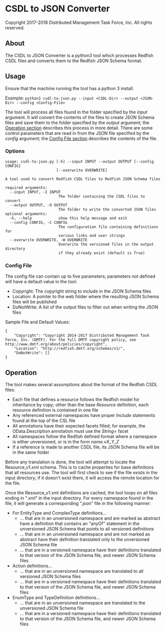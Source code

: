 # CSDL to JSON Converter

Copyright 2017-2018 Distributed Management Task Force, Inc. All rights reserved.

## About

The CSDL to JSON Converter is a python3 tool which processes Redfish CSDL files and converts them to the Redfish JSON Schema format.

## Usage

Ensure that the machine running the tool has a python 3 install.

Example: `python3 csdl-to-json.py --input <CSDL-Dir> --output <JSON-Dir> --config <Config-File>`

The tool will process all files found in the folder specified by the *input* argument.  It will convert the contents of the files to create JSON Schema files and save them to the folder specified by the *output* argument; the [Operation section](#operation) describes this process in more detail.  There are some control parameters that are read in from the JSON file specified by the *config* argument; the [Config File section](#config-file) describes the contents of the file.

### Options

```
usage: csdl-to-json.py [-h] --input INPUT --output OUTPUT [--config CONFIG]
                       [--overwrite OVERWRITE]

A tool used to convert Redfish CSDL files to Redfish JSON Schema files

required arguments:
  --input INPUT, -I INPUT
                        The folder containing the CSDL files to convert
  --output OUTPUT, -O OUTPUT
                        The folder to write the converted JSON files
optional arguments:
  -h, --help            show this help message and exit
  --config CONFIG, -C CONFIG
                        The configuration file containing definitions for
                        various links and user strings
  --overwrite OVERWRITE, -W OVERWRITE
                        Overwrite the versioned files in the output directory
                        if they already exist (default is True)
```

### Config File

The config file can contain up to five parameters; parameters not defined will have a default value in the tool:
* Copyright: The copyright string to include in the JSON Schema files
* Location: A pointer to the web folder where the resulting JSON Schema files will be published
* DoNotWrite: A list of the output files to filter out when writing the JSON files

Sample File and Default Values:
```
{
    "Copyright": "Copyright 2014-2017 Distributed Management Task Force, Inc. (DMTF). For the full DMTF copyright policy, see http://www.dmtf.org/about/policies/copyright",
    "Location": "http://redfish.dmtf.org/schemas/v1/",
    "DoNotWrite": []
}
```

## Operation

The tool makes several assumptions about the format of the Redfish CSDL files:
* Each file that defines a resource follows the Redfish model for inheritance by copy; other than the base *Resource* definition, each resource definition is contained in one file
* Any referenced external namespaces have proper *Include* statements found at the top of the CSL file
* All annotations have their expected facets filled; for example, the OData.Description annotation must use the *String=* facet
* All namespaces follow the Redfish defined format where a namespace is either unversioned, or is in the form *name.vX_Y_Z*
* If a reference is made to another CSDL file, its JSON Schema file will be in the same folder

Before any translation is done, the tool will attempt to locate the Resource_v1.xml schema.  This is to cache properties for base definitions that all resources use.  The tool will first check to see if the file exists in the input directory; if it doesn't exist there, it will access the remote location for the file.

Once the Resource_v1.xml definitions are cached, the tool loops on all files ending in ".xml" in the input directory.  For every namespace found in the file, it will generate a corresponding ".json" file in the following manner:
* For EntityType and ComplexType definitions...
    * ... that are in an unversioned namespace and are marked as abstract have a definition that contains an "anyOf" statement in the unversioned JSON Schema that points to all versioned definitions
    * ... that are in an unversioned namespace and are not marked as abstract have their definition translated only to the unversioned JSON Schema file
    * ... that are in a versioned namespace have their definitions translated to that version of the JSON Schema file, and newer JSON Schema files
* Action definitions...
    * ... that are in an unversioned namespace are translated to all versioned JSON Schema files
    * ... that are in a versioned namespace have their definitions translated to that version of the JSON Schema file, and newer JSON Schema files
* EnumType and TypeDefinition definitions...
    * ... that are in an unversioned namespace are translated to the unversioned JSON Schema file
    * ... that are in a versioned namespace have their definitions translated to that version of the JSON Schema file, and newer JSON Schema files
